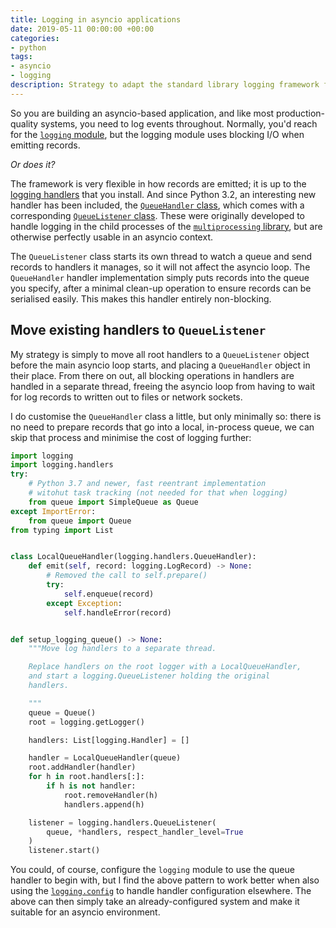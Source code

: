 ```yaml
---
title: Logging in asyncio applications
date: 2019-05-11 00:00:00 +00:00
categories:
- python
tags:
- asyncio
- logging
description: Strategy to adapt the standard library logging framework for an asyncio app.
---
```


So you are building an asyncio-based application, and like most production-quality systems, you need to log events throughout. Normally, you'd reach for the [`logging` module][logging], but the logging module uses blocking I/O when emitting records.

*Or does it?*

The framework is very flexible in how records are emitted; it is up to the [logging handlers][logging-handlers] that you install. And since Python 3.2, an interesting new handler has been included, the [`QueueHandler` class][queuehandler], which comes with a corresponding [`QueueListener` class][queuelistener]. These were originally developed to handle logging in the child processes of the [`multiprocessing` library][multiprocessing], but are otherwise perfectly usable in an asyncio context.

The `QueueListener` class starts its own thread to watch a queue and send records to handlers it manages, so it will not affect the asyncio loop. The `QueueHandler` handler implementation simply puts records into the queue you specify, after a minimal clean-up operation to ensure records can be serialised easily. This makes this handler entirely non-blocking.

## Move existing handlers to `QueueListener`

My strategy is simply to move all root handlers to a `QueueListener` object before the main asyncio loop starts, and placing a `QueueHandler` object in their place. From there on out, all blocking operations in handlers are handled in a separate thread, freeing the asyncio loop from having to wait for log records to written out to files or network sockets.

I do customise the `QueueHandler` class a little, but only minimally so: there is no need to prepare records that go into a local, in-process queue, we can skip that process and minimise the cost of logging further:

```python
import logging
import logging.handlers
try:
    # Python 3.7 and newer, fast reentrant implementation
    # witohut task tracking (not needed for that when logging)
    from queue import SimpleQueue as Queue
except ImportError:
    from queue import Queue
from typing import List


class LocalQueueHandler(logging.handlers.QueueHandler):
    def emit(self, record: logging.LogRecord) -> None:
        # Removed the call to self.prepare()
        try:
            self.enqueue(record)
        except Exception:
            self.handleError(record)


def setup_logging_queue() -> None:
    """Move log handlers to a separate thread.

    Replace handlers on the root logger with a LocalQueueHandler,
    and start a logging.QueueListener holding the original
    handlers.

    """
    queue = Queue()
    root = logging.getLogger()

    handlers: List[logging.Handler] = []

    handler = LocalQueueHandler(queue)
    root.addHandler(handler)
    for h in root.handlers[:]:
        if h is not handler:
            root.removeHandler(h)
            handlers.append(h)

    listener = logging.handlers.QueueListener(
        queue, *handlers, respect_handler_level=True
    )
    listener.start()
```

You could, of course, configure the `logging` module to use the queue handler to begin with, but I find the above pattern to work better when also using the [`logging.config`][logging-config] to handle handler configuration elsewhere. The above can then simply take an already-configured system and make it suitable for an asyncio environment.

[logging]: https://docs.python.org/3/library/logging.html
[logging-handlers]: https://docs.python.org/3/library/logging.handlers.html
[queuehandler]: https://docs.python.org/3/library/logging.handlers.html#queuehandler
[queuelistener]: https://docs.python.org/3/library/logging.handlers.html#queuelistener
[multiprocessing]: https://docs.python.org/3/library/multiprocessing.html
[logging-config]: https://docs.python.org/3/library/logging.config.html